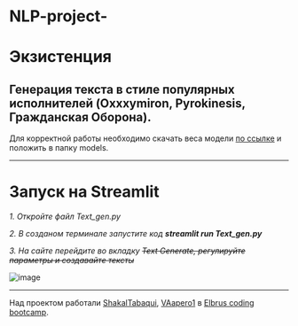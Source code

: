 # NLP-project-
# Экзистенция
Генерация текста в стиле популярных исполнителей (Oxxxymiron, Pyrokinesis, Гражданская Оборона).
---

Для корректной работы необходимо скачать веса модели [по ссылке](https://drive.google.com/file/d/17n_5Fk0x86vRZo-WRA6jXpk5bQVXeSO-/view?usp=sharing) и положить в папку models.

---
# Запуск на Streamlit

*1. Откройте файл Text_gen.py*

*2. В созданом терминале запустите код **streamlit run Text_gen.py***

*3. На сайте перейдите во вкладку ~~Text Generate, регулируйте параметры и создавайте тексты~~*

![image](https://i.ibb.co/W6f6MNX/2022-09-04-19-08-43.png)

---

Над проектом работали [ShakalTabaqui](https://github.com/ShakalTabaqui), [VAapero1](https://github.com/VAapero1) в [Elbrus coding bootcamp](https://github.com/Elbrus-DataScience).
